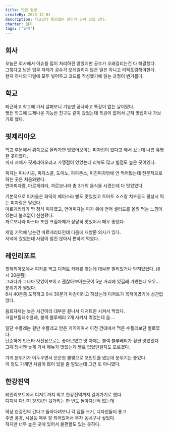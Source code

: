 ```yaml
---
title: 맛집 탐방
createBy: 2023-12-01
description: 학교갔다 특강없는 날이라 근처 맛집 갔다.
charter: 일지
tags: ["일지"]
---
```


## 회사

오늘은 회사에서 이슈를 많이 처리하진 않았지만 공수가 오래걸리는건 다 해결했다.  
그렇다고 남은 업무 자체가 공수가 오래걸리지 않은 일은 아니고 리펙토링해야한다.  
현재 하나의 파일에 모두 넣어두고 코드를 작성했기에 읽는 과정이 번거롭다.

## 학교

퇴근하고 학교에 가서 살펴보니 기능반 공사하고 특강이 없는 날이였다.  
쨋든 학교에 도제나온 기능반 친구도 같이 갔었는데 특강이 없어서 근처 맛집이나 가보기로 했다.

## 핏제리아오

학교 후문에서 위쪽으로 올라가면 맛있어보이는 피자집이 있다고 해서 갔는데 나름 유명한 곳이였다.  
피자 자체가 핏제리아오라고 가맹점이 있었는데 리뷰도 많고 별점도 높은 곳이였다.

피자는 피나치공, 피자스쿨, 도미노, 파파존스, 미친피자밖에 안 먹어봤는데 전문적으로 하는 곳은 처음와봤다.  
연어피자랑, 마르게리타, 까르보나라 총 3개의 음식을 시켰는데 다 맛있었다.

기본적으로 피자들은 화덕이 베이스라 빵도 맛있었고 토마토 소스랑 치즈등도 평상시 먹는 피자랑은 달랐다.  
마르게리타가 딱 정석 피자였고, 연어피자는 피자 위에 연어 샐러드를 올려 먹는 느낌이였는데 불호없이 신선했다.  
까르보나라 파스타 또한 크림자체가 상당히 맛있어서 매우 좋았다.

제일 기억에 남는건 마르게리타인데 다음에 재방문 의사가 있다.  
저녁에 갔었는데 사람이 많진 않아서 편하게 먹었다.

## 레인리포트

핏제리아오에서 피자를 먹고 디저트 카페를 찾는데 대부분 멀리있거나 닫혀있었다. (8시 30분쯤)  
그러다가 그나마 맛있어보이고 괜찮아보이는곳이 5분 거리에 있길래 가봤는데 오우... 분위기가 쩔었다.  
8시 40분쯤 도착하고 9시 30분가 마감이라고 하셨는데 디저트가 목적이였기에 상관없었다.

음료자체는 늦은 시간이라 대부분 끝나서 디저트만 시켜서 먹었다.  
크림브륄레수플레, 블랙 블루베리 2개 시켜서 먹었는데 음....

일단 수플레는 겉만 수플레고 안은 케익이여서 이전 건대에서 먹은 수플레보단 별로였다.  
단순하게 인스타 사진용으로는 좋아보였고 맛 자체는 블랙 블루베리가 휠씬 맛있었다.  
그때 당시엔 늦게 가서 메뉴가 맛있는게 별로 없었던걸지도 모르겠다.

가게 분위기가 어두우면서 은은한 불빛으로 포인트를 냈는데 분위기는 좋았다.  
이 정도 가게면 사람이 많이 있을 줄 알았는데 그건 또 아니였다.

## 한강진역

레인리포트에서 디저트까지 먹고 한강진역까지 걸어가기로 했다.  
디지텍 다닌지 3년동안 뒷거리는 한 번도 돌아다닌적 없는데

막상 한강진역 간다고 돌아다녀보니 각 집들 크기, 디자인들이 좋고  
주변 풍경, 시설등 매우 잘 되어있어서 부자 동네구나 싶었다.  
하지만 너무 높은 곳에 있어서 불편함도 있는 듯하다.
